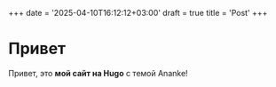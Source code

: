 +++
date = '2025-04-10T16:12:12+03:00'
draft = true
title = 'Post'
+++


# Привет
Привет, это **мой сайт на Hugo** с темой Ananke!  